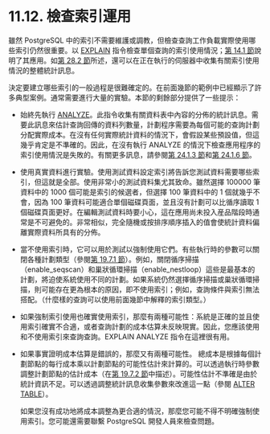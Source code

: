 # 11.12. 檢查索引運用

雖然 PostgreSQL 中的索引不需要維護或調教，但檢查查詢工作負載實際使用哪些索引仍然很重要。以 [EXPLAIN](../../reference/sql-commands/explain.md) 指令檢查單個查詢的索引使用情況；[第 14.1 節](../performance-tips/using-explain.md)說明了其應用。如[第 28.2 節](../../server-administration/monitoring-database-activity/the-statistics-collector.md)所述，還可以在正在執行的伺服器中收集有關索引使用情況的整體統計訊息。

決定要建立哪些索引的一般過程是很難確定的。在前面幾節的範例中已經顯示了許多典型案例。通常需要進行大量的實驗。本節的剩餘部分提供了一些提示：

* 始終先執行 [ANALYZE](../../reference/sql-commands/analyze.md)。此指令收集有關資料表中內容的分佈的統計訊息。需要此訊息來估計查詢回傳的資料列數量，計劃程序需要為每個可能的查詢計劃分配實際成本。在沒有任何實際統計資料的情況下，會假設某些預設值，但這幾乎肯定是不準確的。因此，在沒有執行 ANALYZE 的情況下檢查應用程序的索引使用情況是失敗的。有關更多訊息，請參閱[第 24.1.3 節](../../server-administration/routine-database-maintenance-tasks/routine-vacuuming.md#24-1-3-geng-xin-qi)和[第 24.1.6 節](../../server-administration/routine-database-maintenance-tasks/routine-vacuuming.md#24-1-6-autovacuum-bei-jing-cheng-xu)。
* 使用真實資料進行實驗。使用測試資料設定索引將告訴您測試資料需要哪些索引，但這就是全部。使用非常小的測試資料集尤其致命。雖然選擇 100000 筆資料中的 1000 個可能是索引的候選者，但選擇 100 筆資料中的 1 個就幾乎不會，因為 100 筆資料可能適合單個磁碟頁面，並且沒有計劃可以比循序讀取 1 個磁碟頁面更好。在編輯測試資料時要小心，這在應用尚未投入産品階段時通常是不可避免的。非常相似，完全隨機或按排序順序插入的值會使統計資料偏離實際資料所具有的分佈。
* 當不使用索引時，它可以用於測試以強制使用它們。有些執行時的參數可以關閉各種計劃類型（參閱[第 19.7.1 節](../../server-administration/server-configuration/query-planning.md#19-7-1-planner-method-configuration)）。例如，關閉循序掃描（enable\_seqscan）和巢狀循環掃描（enable\_nestloop）這些是最基本的計劃，將迫使系統使用不同的計劃。如果系統仍然選擇循序掃描或巢狀循環掃描，則可能存在更為根本的原因，即不使用索引；例如，查詢條件與索引無法搭配。（什麼樣的查詢可以使用前面幾節中解釋的索引類型。）
* 如果強制索引使用也確實使用索引，那麼有兩種可能性：系統是正確的並且使用索引確實不合適，或者查詢計劃的成本估算未反映現實。因此，您應該使用和不使用索引來查詢查詢。EXPLAIN ANALYZE 指令在這裡很有用。
* 如果事實證明成本估算是錯誤的，那麼又有兩種可能性。 總成本是根據每個計劃節點的每行成本乘以計劃節點的可能性估計來計算的。可以透過執行時參數調整計劃節點的估計成本（在[第 19.7.2 節](../../server-administration/server-configuration/query-planning.md#19-7-2-planner-cost-constants)中描述）。可能性估計不準確是由於統計資訊不足。可以透過調整統計訊息收集參數來改進這一點（參閱 [ALTER TABLE](../../reference/sql-commands/alter-table.md)）。

  如果您沒有成功地將成本調整為更合適的情況，那麼您可能不得不明確強制使用索引。您可能還需要聯繫 PostgreSQL 開發人員來檢查問題。

